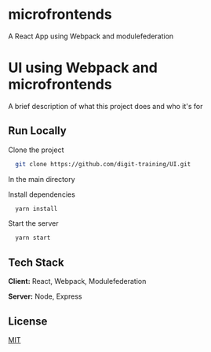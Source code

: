 
# microfrontends 

A React App using Webpack and modulefederation


# UI using Webpack and microfrontends

A brief description of what this project does and who it's for


## Run Locally

Clone the project

```bash
  git clone https://github.com/digit-training/UI.git
```

In the main directory

Install dependencies

```bash
  yarn install
```

Start the server

```bash
  yarn start
```


## Tech Stack

**Client:** React, Webpack, Modulefederation

**Server:** Node, Express


## License

[MIT](https://choosealicense.com/licenses/mit/)

